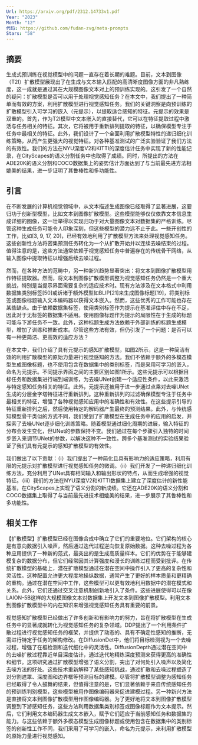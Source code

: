 ```yaml
---
Url: https://arxiv.org/pdf/2312.14733v1.pdf
Year: "2023"
Month: "12"
代码: https://github.com/fudan-zvg/meta-prompts
Stars: "58"
---
```



## 摘要

生成式预训练在视觉模型中的问题一直存在着长期的难题。目前，文本到图像（T2I）扩散模型展现出了在生成与文本输入匹配的高清晰度图像方面的非凡熟练度，这一成就是通过其在大规模图像文本对上的预训练实现的。这引发了一个自然的疑问：扩散模型是否可以用于处理视觉感知任务？在本文中，我们提出了一种简单而有效的方案，利用扩散模型进行视觉感知任务。我们的关键洞察是向预训练的扩散模型引入可学习的嵌入（元提示），以提取适合感知的特征。元提示的效果是双重的。首先，作为T2I模型中文本嵌入的直接替代，它可以在特征提取过程中激活与任务相关的特征。其次，它将被用于重新排列提取的特征，以确保模型专注于任务中最相关的特征。此外，我们设计了一个全面利用扩散模型特性的递归细化训练策略，从而产生更强大的视觉特征。对各种基准测试的广泛实验验证了我们方法的有效性。我们的方法在NYU深度V2和KITTI的深度估计任务中实现了新的性能记录，在CityScapes的语义分割任务中也取得了成绩。同时，所提出的方法在ADE20K的语义分割和COCO数据集上的姿势估计方面达到了与当前最先进方法相媲美的结果，进一步证明了其鲁棒性和多功能性。

## 引言

在不断发展的计算机视觉领域中，从文本描述生成图像已经取得了显著进展，这要归功于创新型模型，比如文本到图像扩散模型。这些模型能够仅仅依靠文本信息生成详细的图像，这一壮举得以实现归功于对大量图像文本对数据集的严格训练。尽管这种生成任务可能令人印象深刻，但这些模型的潜力远不止于此。一些开创性的工作，比如[3, 9, 17, 20]，已经有效地利用了扩散模型方法来处理视觉感知任务。这些创新性方法将密集预测任务转化为一个从扩散开始并以连续去噪结束的过程。值得注意的是，这些方法通常依赖于视觉感知任务中普遍存在的传统骨干网络，从输入图像中提取特征以增强后续去噪过程。

然而，在各种方法的范畴中，另一种新兴趋势显著突出：将文本到图像扩散模型用作特征提取器。然而，将文本到图像扩散模型调整为视觉感知任务仍然是一个重大挑战，特别是当提示界面需要复杂的适应技术时。现有方法涉及在文本格式中利用数据集类别标签[50]或诉诸于额外模型如BLIP[21]来生成图像标题[19]，将类别标签或图像标题输入文本编码器以获得文本嵌入。然而，这些优秀的工作可能也存在某些缺点。由于依赖数据集标签，使用类别标签作为提示在基准评估中存在不足，因此对于无标签的数据集不适用。使用图像标题作为提示的局限性在于生成的标题可能与下游任务不一致。此外，这种标题生成方法依赖于外部训练的标题生成模型，增加了训练和推断成本。尽管这些方法有效，但仍引发了一个问题：是否可以有一种更简洁、更高效的适应方法？

在本文中，我们介绍了具有元提示的感知扩散模型，如图2所示，这是一种简洁有效的利用扩散模型的原始力量进行视觉感知的方法。我们不依赖于额外的多模态模型生成图像标题，也不使用包含在数据集中的类别标签，而是采用可学习的嵌入，命名为元提示。不同提示界面之间的主要区别如图1所示。这些元提示可以根据目标任务和数据集进行端到端训练，为去噪UNet创建一个适应性条件，以此来激活与特定感知任务相关的特征。此外，元提示还被用于进一步通过点乘对去噪UNet生成的分层金字塔特征进行重新排列。这种重新排列的过滤确保模型专注于任务中最相关的特征，增强了各种视觉感知应用中的准确性和有效性。在这些提示引导的特征重新排列之后，然后使用特定的解码器产生最终的预测结果。此外，与传统感知模型骨干类似的方式不同，我们受到了扩散模型在生成任务中的应用的启发，并探索了去噪UNet逐步细化训练策略。随着模型通过细化周期的进展，输入特征的分布会发生变化，但UNet的参数保持不变。我们通过在每个步骤引入独特的时间步嵌入来调节UNet的参数，以解决这种不一致性。跨多个基准测试的实验结果验证了我们具有元提示的感知扩散模型的有效性。

我们做出了以下贡献：（i）我们提出了一种简化且具有影响力的适应策略，利用有限的元提示对扩散模型进行视觉感知任务的微调。（ii）我们开发了一种递归细化训练方法，充分利用了UNet具有相同输入和输出形状的特点，从而生成增强的视觉特征。（iii）我们的方法在NYU深度V2和KITTI数据集上建立了深度估计的新性能基准，在CityScapes上实现了语义分割的新成绩。它还在ADE20K的语义分割和COCO数据集上取得了与当前最先进技术相媲美的结果，进一步展示了其鲁棒性和多功能性。

## 相关工作

【扩散模型】扩散模型已经在图像合成中确立了它们的重要地位。它们架构的核心是有意向数据引入噪声，然后通过迭代过程逆向恢复原始数据。这种去噪过程为各种应用提供了一种新的范式，最突出的是生成高质量样本。它们的优势在于能够建模复杂的数据分布，但它们经常因其计算强度和漫长的训练过程而受到批评。在传统扩散模型的基础上，潜在扩散模型通过在潜在空间中操作引入了更高的复杂性和灵活性。这种配置允许更大程度地操纵数据，通常产生了更好的样本质量和更精确的重构。通过在潜在空间中工作，这些模型可以更有效地利用数据中的潜在模式和关系。此外，它们还通过交叉注意机制创新地引入了条件。这些进展使得可以在像LAION-5B这样的大规模图像文本对数据集上开发文本到图像扩散模型。利用文本到图像扩散模型中的内在知识来增强视觉感知任务具有重要的前景。

视觉感知扩散模型已经做出了许多创新和有影响力的努力，旨在将扩散模型在生成任务中的显著成就转化为视觉感知任务的复杂领域。DDP提出了一个利用条件扩散过程进行视觉感知任务的框架，并提供了动态的、具有不确定性感知的推断，无需进行特定于任务的架构修改。在DiffusionDet中，他们将目标检测视为一个去噪过程，增强了在框检测和迭代细化中的灵活性。DiffusionDepth通过潜在空间中的去噪扩散过程靠近单目深度估计，通过迭代地精炼深度预测来获得更高的准确性和细节。这项研究通过扩散模型增强了语义分割，突出了对何处引入噪声以及简化去噪方法的好处。这些技术重新解释了某些感知挑战，通过扩散和去噪过程塑造了对分割遮罩、深度图和边界框等预测目标的建模。尽管将扩散模型调整为感知任务已经取得了令人鼓舞的结果，但值得注意的是，它们显著依赖于来自传统感知任务的预训练判别模型，这些模型被用作图像编码器来促进建模过程。另一种新兴方法是直接将文本到图像扩散模型用作图像编码器。为了更好地将文本到图像扩散模型调整到下游感知任务，这些方法利用数据集类别标签或图像标题作为文本提示。然后，它们利用文本编码器生成文本嵌入，赋予它们适应于当前感知任务和数据集的能力。与这些依赖于额外多模态模型生成图像标题或使用包含在数据集中的类别标签的创新性工作不同，我们采用了可学习的嵌入，命名为元提示，来利用扩散模型的原始力量进行视觉感知。
